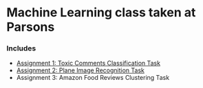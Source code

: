 # Machine Learning class taken at Parsons
### Includes
* [Assignment 1: Toxic Comments Classification Task](https://github.com/isabelstoddart/machine-learning/tree/main/assignment1)
* [Assignment 2: Plane Image Recognition Task](https://github.com/isabelstoddart/machine-learning/tree/main/assignment2)
* Assignment 3: Amazon Food Reviews Clustering Task

